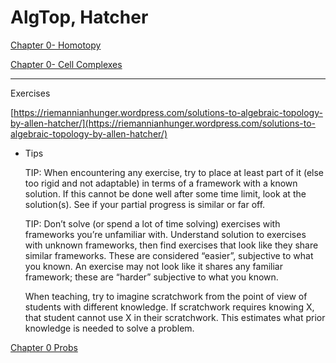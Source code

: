# AlgTop, Hatcher

[Chapter 0- Homotopy](AlgTop,%20Hatcher%2085be312b52fd47c197f0fbcf57d3302b/Chapter%200-%20Homotopy%20ad416961cdee4c5db3da0836c13823d7.md)

[Chapter 0- Cell Complexes](AlgTop,%20Hatcher%2085be312b52fd47c197f0fbcf57d3302b/Chapter%200-%20Cell%20Complexes%20ffd2f262733246ddae93513d7cf664c0.md)

---

Exercises

[https://riemannianhunger.wordpress.com/solutions-to-algebraic-topology-by-allen-hatcher/](https://riemannianhunger.wordpress.com/solutions-to-algebraic-topology-by-allen-hatcher/)

- Tips
    
    TIP: When encountering any exercise, try to place at least part of it (else too rigid and not adaptable) in terms of a framework with a known solution. If this cannot be done well after some time limit, look at the solution(s). See if your partial progress is similar or far off. 
    
    TIP: Don’t solve (or spend a lot of time solving) exercises with frameworks you’re unfamiliar with. Understand solution to exercises with unknown frameworks, then find exercises that look like they share similar frameworks. These are considered “easier”, subjective to what you known. An exercise may not look like it shares any familiar framework; these are “harder” subjective to what you known.
    
    When teaching, try to imagine scratchwork from the point of view of students with different knowledge. If scratchwork requires knowing X, that student cannot use X in their scratchwork. This estimates what prior knowledge is needed to solve a problem.
    

[Chapter 0 Probs](AlgTop,%20Hatcher%2085be312b52fd47c197f0fbcf57d3302b/Chapter%200%20Probs%2030aa872a87d444ecb9d6df63025e9e46.md)